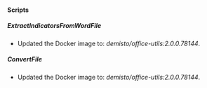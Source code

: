 #### Scripts
##### ExtractIndicatorsFromWordFile
- Updated the Docker image to: *demisto/office-utils:2.0.0.78144*.
##### ConvertFile
- Updated the Docker image to: *demisto/office-utils:2.0.0.78144*.